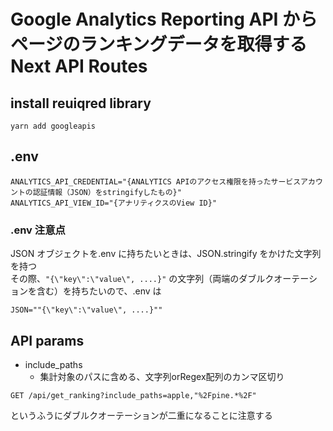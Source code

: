 # Google Analytics Reporting API からページのランキングデータを取得するNext API Routes

## install reuiqred library

```
yarn add googleapis 
```

## .env
```
ANALYTICS_API_CREDENTIAL="{ANALYTICS APIのアクセス権限を持ったサービスアカウントの認証情報（JSON）をstringifyしたもの}"
ANALYTICS_API_VIEW_ID="{アナリティクスのView ID}"
```

### .env 注意点

JSON オブジェクトを.env に持ちたいときは、JSON.stringify をかけた文字列を持つ  
その際、`"{\"key\":\"value\", ....}"` の文字列（両端のダブルクオーテーションを含む）を持ちたいので、.env は

```
JSON=""{\"key\":\"value\", ....}""
```

## API params

- include_paths
  - 集計対象のパスに含める、文字列orRegex配列のカンマ区切り

```
GET /api/get_ranking?include_paths=apple,"%2Fpine.*%2F"
```

というふうにダブルクオーテーションが二重になることに注意する
